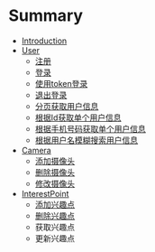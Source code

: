 # Summary

* [Introduction](/README.md)
* [User](/user.md)
  * [注册](registerff3b-zhu-ce-ff3d.md)
  * [登录](login.md)
  * [使用token登录](shi-yong-token-deng-lu.md)
  * [退出登录](tui-chu-deng-lu.md)
  * [分页获取用户信息](fen-ye-huo-qu-yong-hu-xin-xi.md)
  * [根据Id获取单个用户信息](huo-qu-dan-ge-yong-hu-xin-xi.md)
  * [根据手机号码获取单个用户信息](gen-ju-shou-ji-hao-ma-huo-qu-dan-ge-yong-hu-xin-xi.md)
  * [根据用户名模糊搜索用户信息](gen-ju-yong-hu-ming-mo-hu-sou-suo-yong-hu-xin-xi.md)
* [Camera](camera.md)
  * [添加摄像头](camera_add.md)
  * [删除摄像头](camera_del.md)
  * [修改摄像头](camera_edit.md)
* [InterestPoint](interestpoint.md)
  * [添加兴趣点](interestpoint/tian-jia-xing-qu-dian.md)
  * [删除兴趣点](interestpoint/shan-chu-xing-qu-dian.md)
  * 获取兴趣点
  * 更新兴趣点

